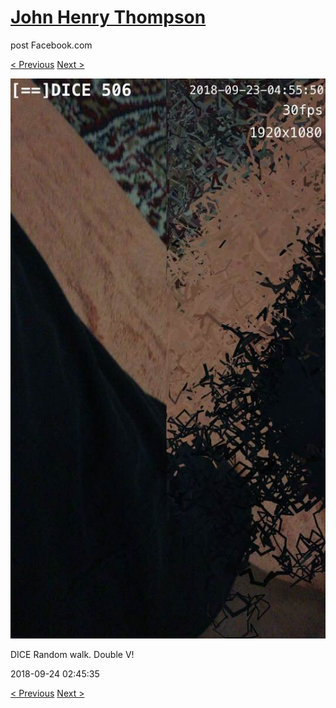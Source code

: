 # [John Henry Thompson](../README.md)
post Facebook.com

[< Previous](2018-09-24-3.md) [Next >](2018-09-24-5.md)

[![](../media/2018-09-24/Timeline-Photos-DICE-Random-walk-Double-V.jpg)](../README.md)

DICE Random walk. Double V!

2018-09-24 02:45:35

[< Previous](2018-09-24-3.md) [Next >](2018-09-24-5.md)